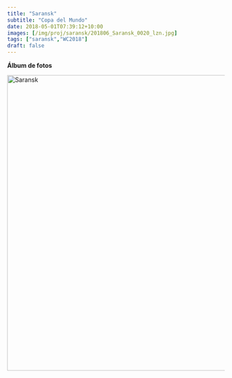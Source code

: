 ```yaml
---
title: "Saransk"
subtitle: "Copa del Mundo"
date: 2018-05-01T07:39:12+10:00
images: [/img/proj/saransk/201806_Saransk_0020_lzn.jpg]
tags: ["saransk","WC2018"]
draft: false
---
```


**Álbum de fotos**

<a data-flickr-embed="true" data-header="true" data-footer="true"  href="https://www.flickr.com/photos/161428820@N02/albums/72157675217412077" title="Saransk"><img src="https://farm8.staticflickr.com/7872/46606655151_34b452e59a_o.jpg" width="1024" height="683" alt="Saransk"></a><script async src="//embedr.flickr.com/assets/client-code.js" charset="utf-8"></script>